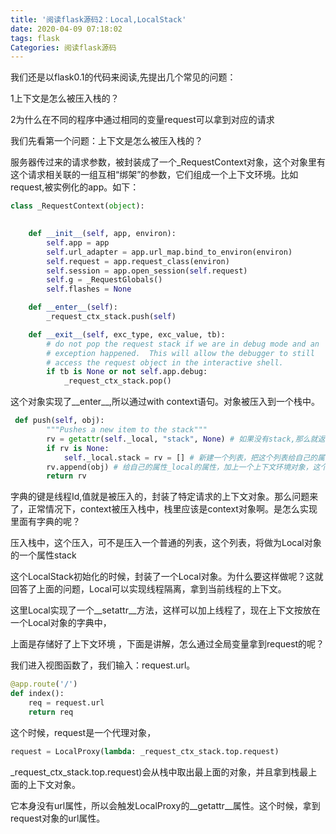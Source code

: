 ```yaml
---
title: '阅读flask源码2：Local,LocalStack'
date: 2020-04-09 07:18:02
tags: flask
Categories: 阅读flask源码
---
```


我们还是以flask0.1的代码来阅读,先提出几个常见的问题：

1上下文是怎么被压入栈的？

2为什么在不同的程序中通过相同的变量request可以拿到对应的请求

我们先看第一个问题：上下文是怎么被压入栈的？

服务器传过来的请求参数，被封装成了一个_RequestContext对象，这个对象里有这个请求相关联的一组互相“绑架”的参数，它们组成一个上下文环境。比如request,被实例化的app。如下：

```python
class _RequestContext(object):
   

    def __init__(self, app, environ):
        self.app = app
        self.url_adapter = app.url_map.bind_to_environ(environ)
        self.request = app.request_class(environ)
        self.session = app.open_session(self.request)
        self.g = _RequestGlobals()
        self.flashes = None

    def __enter__(self):
        _request_ctx_stack.push(self)

    def __exit__(self, exc_type, exc_value, tb):
        # do not pop the request stack if we are in debug mode and an
        # exception happened.  This will allow the debugger to still
        # access the request object in the interactive shell.
        if tb is None or not self.app.debug:
            _request_ctx_stack.pop()

```

这个对象实现了__enter__,所以通过with context语句。对象被压入到一个栈中。

```python
 def push(self, obj):
        """Pushes a new item to the stack"""
        rv = getattr(self._local, "stack", None) # 如果没有stack,那么就返回none,然后给_local创建一个stack属性。
        if rv is None:
            self._local.stack = rv = [] # 新建一个列表，把这个列表给自己的属性_local,它是一个对象。
        rv.append(obj) # 给自己的属性_local的属性，加上一个上下文环境对象，这个对象在请求进来时已经通过with实例化了一个。
        return rv
```

字典的键是线程Id,值就是被压入的，封装了特定请求的上下文对象。那么问题来了，正常情况下，context被压入栈中，栈里应该是context对象啊。是怎么实现里面有字典的呢？



压入栈中，这个压入，可不是压入一个普通的列表，这个列表，将做为Local对象的一个属性stack

这个LocalStack初始化的时候，封装了一个Local对象。为什么要这样做呢？这就回答了上面的问题，Local可以实现线程隔离，拿到当前线程的上下文。

这里Local实现了一个__setattr__方法，这样可以加上线程了，现在上下文按放在一个Local对象的字典中，



上面是存储好了上下文环境 ，下面是讲解，怎么通过全局变量拿到request的呢？

我们进入视图函数了，我们输入：request.url。

```python
@app.route('/')
def index():
    req = request.url
    return req
```

这个时候，request是一个代理对象，

```python
request = LocalProxy(lambda: _request_ctx_stack.top.request)
```

 _request_ctx_stack.top.request)会从栈中取出最上面的对象，并且拿到栈最上面的上下文对象。

它本身没有url属性，所以会触发LocalProxy的__getattr__属性。这个时候，拿到request对象的url属性。















